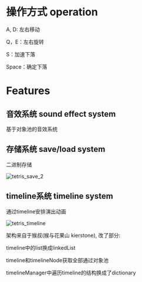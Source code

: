 # 操作方式 operation
A, D: 左右移动

Q，E：左右旋转

S：加速下落

Space：确定下落

# Features
## 音效系统 sound effect system
基于对象池的音效系统

## 存储系统 save/load system
二进制存储

![tetris_save_2](https://github.com/user-attachments/assets/41f768cd-da4e-4f97-8ec6-6f2bbc27b065)


## timeline系统 timeline system
通过timeline安排演出动画

![tetris_timeline](https://github.com/user-attachments/assets/928fb3ee-afbf-4fed-9b28-540cb0b6ec72)

架构来自于猴叔(猴与花果山 kierstone), 改了部分: 

timeline中的list换成linkedList

timeline和timelineNode获取全部通过对象池

timelineManager中遍历timeline的结构换成了dictionary
